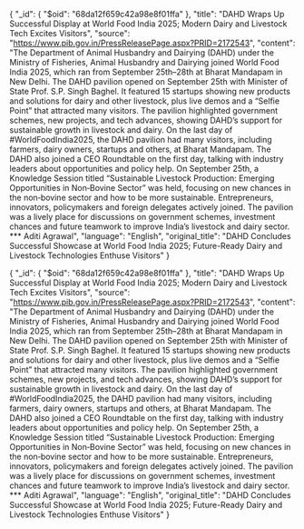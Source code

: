 {
  "_id": {
    "$oid": "68da12f659c42a98e8f01ffa"
  },
  "title": "DAHD Wraps Up Successful Display at World Food India 2025; Modern Dairy and Livestock Tech Excites Visitors",
  "source": "https://www.pib.gov.in/PressReleasePage.aspx?PRID=2172543",
  "content": "The Department of Animal Husbandry and Dairying (DAHD) under the Ministry of Fisheries, Animal Husbandry and Dairying joined World Food India 2025, which ran from September 25th–28th at Bharat Mandapam in New Delhi. The DAHD pavilion opened on September 25th with Minister of State Prof. S.P. Singh Baghel. It featured 15 startups showing new products and solutions for dairy and other livestock, plus live demos and a “Selfie Point” that attracted many visitors. The pavilion highlighted government schemes, new projects, and tech advances, showing DAHD’s support for sustainable growth in livestock and dairy. On the last day of #WorldFoodIndia2025, the DAHD pavilion had many visitors, including farmers, dairy owners, startups and others, at Bharat Mandapam. The DAHD also joined a CEO Roundtable on the first day, talking with industry leaders about opportunities and policy help. On September 25th, a Knowledge Session titled “Sustainable Livestock Production: Emerging Opportunities in Non‑Bovine Sector” was held, focusing on new chances in the non‑bovine sector and how to be more sustainable. Entrepreneurs, innovators, policymakers and foreign delegates actively joined. The pavilion was a lively place for discussions on government schemes, investment chances and future teamwork to improve India’s livestock and dairy sector. *** Aditi Agrawal",
  "language": "English",
  "original_title": "DAHD Concludes Successful Showcase at World Food India 2025; Future-Ready Dairy and Livestock Technologies Enthuse Visitors"
}

{
  "_id": {
    "$oid": "68da12f659c42a98e8f01ffa"
  },
  "title": "DAHD Wraps Up Successful Display at World Food India 2025; Modern Dairy and Livestock Tech Excites Visitors",
  "source": "https://www.pib.gov.in/PressReleasePage.aspx?PRID=2172543",
  "content": "The Department of Animal Husbandry and Dairying (DAHD) under the Ministry of Fisheries, Animal Husbandry and Dairying joined World Food India 2025, which ran from September 25th–28th at Bharat Mandapam in New Delhi. The DAHD pavilion opened on September 25th with Minister of State Prof. S.P. Singh Baghel. It featured 15 startups showing new products and solutions for dairy and other livestock, plus live demos and a “Selfie Point” that attracted many visitors. The pavilion highlighted government schemes, new projects, and tech advances, showing DAHD’s support for sustainable growth in livestock and dairy. On the last day of #WorldFoodIndia2025, the DAHD pavilion had many visitors, including farmers, dairy owners, startups and others, at Bharat Mandapam. The DAHD also joined a CEO Roundtable on the first day, talking with industry leaders about opportunities and policy help. On September 25th, a Knowledge Session titled “Sustainable Livestock Production: Emerging Opportunities in Non‑Bovine Sector” was held, focusing on new chances in the non‑bovine sector and how to be more sustainable. Entrepreneurs, innovators, policymakers and foreign delegates actively joined. The pavilion was a lively place for discussions on government schemes, investment chances and future teamwork to improve India’s livestock and dairy sector. *** Aditi Agrawal",
  "language": "English",
  "original_title": "DAHD Concludes Successful Showcase at World Food India 2025; Future-Ready Dairy and Livestock Technologies Enthuse Visitors"
}